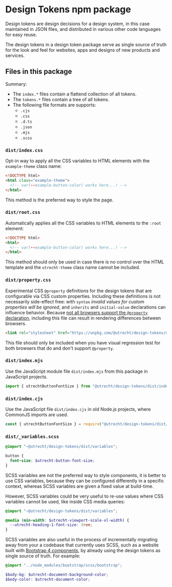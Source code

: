 <!-- @license CC0-1.0 -->

# Design Tokens npm package

Design tokens are design decisions for a design system, in this case maintained in JSON files, and distributed in various other code languages for easy reuse.

The design tokens in a design token package serve as single source of truth for the look and feel for websites, apps and designs of new products and services.

## Files in this package

Summary:

- The `index.*` files contain a flattend collection of all tokens.
- The `tokens.*` files contain a tree of all tokens.
- The following file formats are supports:
  - `.cjs`
  - `.css`
  - `.d.ts`
  - `.json`
  - `.mjs`
  - `.scss`

### `dist/index.css`

<!--
Amsterdam gebruikt `index.theme.css`
Amsterdam heeft ook nog `compact.css` met minder tokens
-->

Opt-in way to apply all the CSS variables to HTML elements with the `example-theme` class name:

```html
<!DOCTYPE html>
<html class="example-theme">
  <!-- var(--example-button-color) works here...! -->
</html>
```

This method is the preferred way to style the page.

### `dist/root.css`

Automatically applies all the CSS variables to HTML elements to the `:root` element:

```html
<!DOCTYPE html>
<html>
  <!-- var(--example-button-color) works here...! -->
</html>
```

This method should only be used in case there is no control over the HTML template and the `utrecht-theme` class name cannot be included.

### `dist/property.css`

Experimental CSS `@property` definitions for the design tokens that are configurable via CSS custom properties. Including these definitions is not necessarily side-effect free: with `syntax` _invalid values for custom properties will be ignored_, and `inherits` and `initial-value` declarations can influence behavior. Because [not all browsers support the `@property` declaration](https://caniuse.com/mdn-css_at-rules_property), including this file can result in rendering differences between browsers.

```html
<link rel="stylesheet" href="https://unpkg.com/@utrecht/design-tokens/dist/property.css" />
```

This file should only be included when you have visual regression test for both browsers that do and don't support `@property`.

### `dist/index.mjs`

Use the JavaScript module file `dist/index.mjs` from this package in JavaScript projects.

```js
import { utrechtButtonFontSize } from "@utrecht/design-tokens/dist/index.mjs";
```

### `dist/index.cjs`

Use the JavaScript file `dist/index.cjs` in old Node.js projects, where CommonJS imports are used.

```js
const { utrechtButtonFontSize } = require("@utrecht/design-tokens/dist/index.cjs");
```

### `dist/_variables.scss`

<!--
Amsterdam gebruikt `index.scss`
-->

```scss
@import "~@utrecht/design-tokens/dist/variables";

button {
  font-size: $utrecht-button-font-size;
}
```

SCSS variables are not the preferred way to style components, it is better to use CSS variables, because they can be configured differently in a specific context, whereas SCSS variables are given a fixed value at build-time.

However, SCSS variables could be very useful to re-use values where CSS variables cannot be used, like inside CSS media queries:

```scss
@import "~@utrecht/design-tokens/dist/variables";

@media (min-width: $utrecht-viewport-scale-xl-width) {
  --utrecht-heading-1-font-size: 3rem;
}
```

SCSS variables are also useful in the process of incrementally migrating away from your a codebase that currently uses SCSS, such as a website built with [Bootstrap 4 components](https://getbootstrap.com/docs/4.6/getting-started/theming/), by already using the design tokens as single source of truth. For example:

```scss
@import "../node_modules/bootstrap/scss/bootstrap";

$body-bg: $utrecht-document-background-color;
$body-color: $utrecht-document-color;
```
